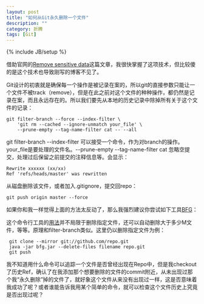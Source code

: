 ```yaml
---
layout: post
title: "如何从Git永久删除一个文件"
description: ""
category: 折腾
tags: [Git]
---
```

{% include JB/setup %}

借助官网的[Remove sensitive data][1]这篇文章，我很快掌握了这项技术，但比较傻的是这个技术也导致刚写的博客不见了。

Git设计的初衷就是确保每一个操作是被记录在案的，所以git的直接参数只能让一个文件不被track（remove），但是在此之前对这个文件的种种操作，都仍然是记录在案，而且永远存在的。所以我们要先从本地的历史记录中除掉所有关于这个文件的记录：

    git filter-branch --force --index-filter \
        'git rm --cached --ignore-unmatch your_file' \
        --prune-empty --tag-name-filter cat -- --all

git filter-branch --index-filter 可以接受一个命令，作为对branch的操作。your_file是要处理的文件名。--prune-empty --tag-name-filter cat 忽略空提交，处理过后保留之前提交的注释信息等。会显示：
    
    Rewrite xxxxxx (xx/xx)
    Ref 'refs/heads/master' was rewritten

从磁盘删除该文件，或者加入.gitignore，提交回repo：

    git push origin master --force


如果你和我一样觉得上面的方法太反动了，那么我强烈建议你尝试如下工具[BFG][2]：

这个命令行工具的[用法][3]并不局限于删除指定文件，还可以自动删除大于多少M文件，等等。原理和filter-branch类似。这里仍以删除指定文件为例：

     git clone --mirror git://github.com/repo.git
     java -jar bfg.jar --delete-files filename repo.git
     git push


我不知道用什么命令可以追踪一个文件是否曾经出现在Repo中，但是我checkout了历史Ref，确认了在我添加那个想要删除的文件的commit附近，从未出现过那个我“永久删除”掉的文件了，就好象这个文件从来没有出现过一样，这是否意味着我成功了呢？或者谁能告诉我用某个简单的命令，就可以检查这个文件历史上究竟是否出现过呢？




[1]:http://help.github.com/articles/remove-sensitive-data
[2]:http://repo1.maven.org/maven2/com/madgag/bfg/1.11.0/bfg-1.11.0.jar (bfg-repo-cleaner)
[3]:http://rtyley.github.io/bfg-repo-cleaner/

